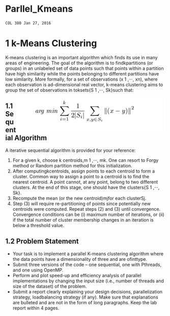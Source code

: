 # Parllel_Kmeans

```
COL 380 Jan 27, 2016
```

# 1 k-Means Clustering

K-means clustering is an important algorithm which finds its use in many areas of engineering. The
goal of the algorithm is to findkpartitions (or groups) in an unlabeled set of data points such that
points within a partition have high similarity while the points belonging to different partitions have
low similarity.
More formally, for a set of observations (x 1 ,···, xn), where each observation is ad-dimensional
real vector, k-means clustering aims to group the set of observations in toksets{S 1 ,···, Sk}such
that:


<img style="float: right" src="./kmeans.png" />


## 1.1 Sequential Algorithm

A iterative sequential algorithm is provided for your reference:

1. For a given k, choose k centroids,m 1 ,···, mk. One can resort to Forgy method or Random
    partition method for this initialization.
2. After computingkcentroids, assign points to each centroid to form a cluster. Common way to
    assign a point to a centroid is to find the nearest centroid. A point cannot, at any point, belong
    to two different clusters. At the end of this stage, one should have the clusters{S 1 ,···, Sk}.
3. Recompute the mean (or the new centroid)mjfor each clusterSj.
4. Step (3) will require re-partitioning of points since potentially new centroids were computed.
    Repeat steps (2) and (3) until convergence. Convergence conditions can be (i) maximum
    number of iterations, or (ii) if the total number of cluster membership changes in an iteration
    is below a threshold value.

## 1.2 Problem Statement

- Your task is to implement a parallel K-means clustering algorithm where the data points have
    a dimensionality of three and are ofinttype.
- Submit three versions of the code – one sequential, one with Pthreads, and one using OpenMP.
- Perform and plot speed-up and efficiency analysis of parallel implementations by changing the
    input size (i.e., number of threads and size of the dataset) of the problem.
- Submit a report clearly explaining your design decisions, parallelization strategy, loadbalancing
    strategy (if any). Make sure that explanations are bulleted and are not in the form of long
    paragraphs. Keep the lab report within 4 pages.




